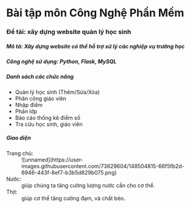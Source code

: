 # Bài tập môn Công Nghệ Phần Mềm
<h3>Đề tài: xây dựng website quản lý học sinh</h3>
<h5>Mô tả: Xây dựng website có thể hỗ trợ xử lý các nghiệp vụ trường học</h5>
<h5>Công nghệ sử dụng: Python, Flask, MySQL</h5>
<h5>Danh sách các chức năng</h5>
<ul>
  <li>Quản lý học sinh (Thêm/Sửa/Xóa)</li>
  <li>Phân công giáo viên</li>
  <li>Nhập điểm</li>
  <li>Phân lớp</li>
  <li>Báo cáo thống kê điểm số</li>
  <li>Tra cứu học sinh, giáo viên</li>
</ul>
<h5>Giao diện</h5>
<dl>
<dt>Trang chủ:</dt>
<dd>![unnamed](https://user-images.githubusercontent.com/73629604/148504815-66f5fb2d-6946-443f-8ef7-b3b5d829b075.png)</dd>

<dt>Nước:</dt>
<dd>giúp chúng ta tăng cường lượng nước cần cho cơ thể.</dd>

<dt>Thịt:</dt>
<dd>giúp cơ thể tăng cường đạm, và chất béo.</dd>
</dl>
